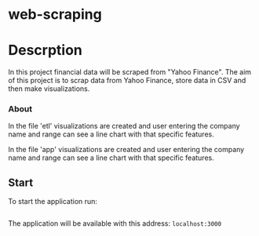 # web-scraping

# Descrption
In this project financial data will be scraped from "Yahoo Finance". The aim of this project
is to scrap data from Yahoo Finance, store data in CSV and then make 
visualizations.


### About


In the file 'etl' visualizations are created and user entering the company name and range can see
a line chart with that specific features. 


In the file 'app' visualizations are created and user entering the company name and range can see
a line chart with that specific features.

## Start


To start the application  run:
```

```
The application will be available with this address: `localhost:3000`
